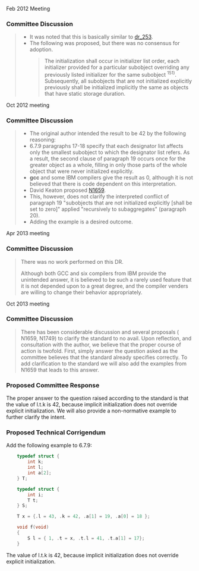 Feb 2012 Meeting

### Committee Discussion

> * It was noted that this is basically similar to [dr\_253](issue:0253).
> * The following was proposed, but there was no consensus for adoption.
>   > The initialization shall occur in initializer list order, each initializer
>   > provided for a particular subobject overriding any previously listed initializer
>   > for the same subobject <sup>151\)</sup>. Subsequently, all subobjects that are
>   > not initialized explicitly previously shall be initialized implicitly the same
>   > as objects that have static storage duration.

Oct 2012 meeting

### Committee Discussion

> * The original author intended the result to be 42 by the following reasoning:
> * 6.7.9 paragraphs 17-18 specify that each designator list affects only the smallest subobject to which the designator list refers. As a result, the second clause of paragraph 19 occurs once for the greater object as a whole, filling in only those parts of the whole object that were never initialized explicitly.
> * **gcc** and some IBM compilers give the result as 0, although it is not believed that there is code dependent on this interpretation.
> * David Keaton proposed [N1659](https://www.open-std.org/jtc1/sc22/wg14/www/docs/n1659.pdf).
> * This, however, does not clarify the interpreted conflict of paragraph 19 "subobjects that are not initialized explicitly \[shall be set to zero]" applied "recursively to subaggregates" (paragraph 20).
> * Adding the example is a desired outcome.

Apr 2013 meeting

### Committee Discussion

> There was no work performed on this DR.
> 
> Although both GCC and six compilers from IBM provide the unintended answer, it
> is believed to be such a rarely used feature that it is not depended upon to a
> great degree, and the compiler venders are willing to change their behavior
> appropriately.

Oct 2013 meeting

### Committee Discussion

> There has been considerable discussion and several proposals ( N1659, N1749) to
> clarify the standard to no avail. Upon reflection, and consultation with the
> author, we believe that the proper course of action is twofold. First, simply
> answer the question asked as the committee believes that the standard already
> specifies correctly. To add clarification to the standard we will also add the
> examples from N1659 that leads to this answer.

### Proposed Committee Response

The proper answer to the question raised according to the standard is that the
value of l.t.k is 42, because implicit initialization does not override explicit
initialization. We will also provide a non-normative example to further clarify
the intent.

### Proposed Technical Corrigendum

Add the following example to 6.7.9:

```c
    typedef struct {
        int k;
        int l;
        int a[2];
    } T;

    typedef struct {
        int i;
        T t;
    } S;

    T x = {.l = 43, .k = 42, .a[1] = 19, .a[0] = 18 };

    void f(void)
    {
        S l = { 1, .t = x, .t.l = 41, .t.a[1] = 17};
    }
```

The value of l.t.k is 42, because implicit initialization does not override
explicit initialization.
